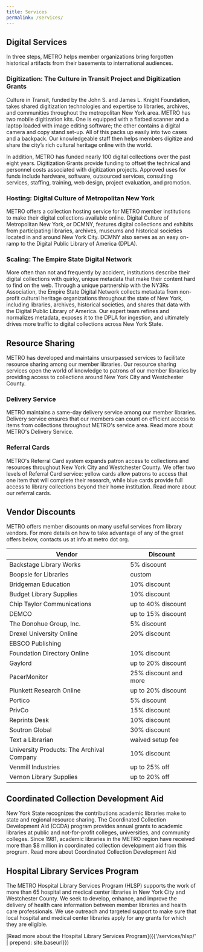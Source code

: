 ```yaml
---
title: Services
permalink: /services/
---
```


## Digital Services

In three steps, METRO helps member organizations bring forgotten historical artifacts from their basements to international audiences.  

### Digitization: The Culture in Transit Project and Digitization Grants

Culture in Transit, funded by the John S. and James L. Knight Foundation, takes shared digitization technologies and expertise to libraries, archives, and communities throughout the metropolitan New York area.  METRO has two mobile digitization kits. One is equipped with a flatbed scanner and a laptop loaded with image editing software; the other contains a digital camera and copy stand set-up. All of this packs up easily into two cases and a backpack. Our knowledgeable staff then helps members digitize and share the city’s rich cultural heritage online with the world.

In addition, METRO has funded nearly 100 digital collections over the past eight years. Digitization Grants provide funding to offset the technical and personnel costs associated with digitization projects. Approved uses for funds include hardware, software, outsourced services, consulting services, staffing, training, web design, project evaluation, and promotion.

### Hosting: Digital Culture of Metropolitan New York

METRO offers a collection hosting service for METRO member institutions to make their digital collections available online. Digital Culture of Metropolitan New York, or DCMNY, features digital collections and exhibits from participating libraries, archives, museums and historical societies located in and around New York City. DCMNY also serves as an easy on-ramp to the Digital Public Library of America (DPLA).

### Scaling: The Empire State Digital Network

More often than not and frequently by accident, institutions describe their digital collections with quirky, unique metadata that make their content hard to find on the web. Through a unique partnership with the NY3Rs Association, the Empire State Digital Network collects metadata from non-profit cultural heritage organizations throughout the state of New York, including libraries, archives, historical societies, and shares that data with the Digital Public Library of America.  Our expert team refines and normalizes metadata, exposes it to the DPLA for ingestion, and ultimately drives more traffic to digital collections across New York State.

## Resource Sharing

METRO has developed and maintains unsurpassed services to facilitate resource sharing among our member libraries. Our resource sharing services open the world of knowledge to patrons of our member libraries by providing access to collections around New York City and Westchester County.

### Delivery Service

METRO maintains a same-day delivery service among our member libraries. Delivery service ensures that our members can count on efficient access to items from collections throughout METRO's service area.
Read more about METRO's Delivery Service.

### Referral Cards

METRO's Referral Card system expands patron access to collections and resources throughout New York City and Westchester County. We offer two levels of Referral Card service: yellow cards allow patrons to access that one item that will complete their research, while blue cards provide full access to library collections beyond their home institution.
Read more about our referral cards.

## Vendor Discounts

METRO offers member discounts on many useful services from library vendors.  For more details on how to take advantage of any of the great offers below, contacts us at info at metro dot org.

|  Vendor                                      |  Discount                |
|  ------------------------------------------  |  ----------------------  |
|  Backstage Library Works                     |  5% discount             |
|  Boopsie for Libraries                       |  custom                  |
|  Bridgeman Education                         |  10% discount            |
|  Budget Library Supplies                     |  10% discount            |
|  Chip Taylor Communications                  |  up to 40% discount      |
|  DEMCO                                       |  up to 15% discount      |
|  The Donohue Group, Inc.                     |  5% discount             |
|  Drexel University Online                    |  20% discount            |
|  EBSCO Publishing                            |                          |
|  Foundation Directory Online                 |  10% discount            |
|  Gaylord                                     |  up to 20% discount      |
|  PacerMonitor                                |  25% discount and more   |
|  Plunkett Research Online                    |  up to 20% discount      |
|  Portico                                     |  5% discount             |
|  PrivCo                                      |  15% discount            |
|  Reprints Desk                               |  10% discount            |
|  Soutron Global                              |  30% discount            |
|  Text a Librarian                            |  waived setup fee        |
|  University Products: The Archival Company   |  10% discount            |
|  Venmill Industries                          |  up to 25% off           |
|  Vernon Library Supplies                     |  up to 20% off           |



## Coordinated Collection Development Aid

New York State recognizes the contributions academic libraries make to state and regional resource sharing. The Coordinated Collection Development Aid (CCDA) program provides annual grants to academic libraries at public and not-for-profit colleges, universities, and community colleges. Since 1981, academic libraries in the METRO region have received more than $8 million in coordinated collection development aid from this program.
Read more about Coordinated Collection Development Aid

## Hospital Library Services Program

The METRO Hospital Library Services Program (HLSP) supports the work of more than 65 hospital and medical center libraries in New York City and Westchester County. We seek to develop, enhance, and improve the delivery of health care information between member libraries and health care professionals. We use outreach and targeted support to make sure that local hospital and medical center libraries apply for any grants for which they are eligible.

[Read more about the Hospital Library Services Program]({{'/services/hlsp/' | prepend: site.baseurl}})
